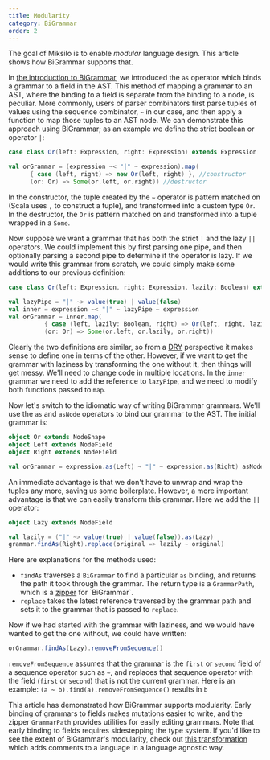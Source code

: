```yaml
---
title: Modularity
category: BiGrammar
order: 2
---
```

The goal of Miksilo is to enable _modular_ language design. This article shows how BiGrammar supports that.

In [the introduction to BiGrammar](http://keyboarddrummer.github.io/Miksilo/grammar/introduction/), we introduced the `as` operator which binds a grammar to a field in the AST. This method of mapping a grammar to an AST, where the binding to a field is separate from the binding to a node, is peculiar. More commonly, users of parser combinators first parse tuples of values using the sequence combinator, `~` in our case, and then apply a function to map those tuples to an AST node. We can demonstrate this approach using BiGrammar; as an example we define the strict boolean or operator `|`:

```scala
case class Or(left: Expression, right: Expression) extends Expression

val orGrammar = (expression ~< "|" ~ expression).map(
      { case (left, right) => new Or(left, right) }, //constructor
      (or: Or) => Some(or.left, or.right)) //destructor
```

In the constructor, the tuple created by the `~` operator is pattern matched on (Scala uses `,` to construct a tuple), and transformed into a custom type `Or`. In the destructor, the `Or` is pattern matched on and transformed into a tuple wrapped in a `Some`.

Now suppose we want a grammar that has both the strict `|` and the lazy `||` operators. We could implement this by first parsing one pipe, and then optionally parsing a second pipe to determine if the operator is lazy. If we would write this grammar from scratch, we could simply make some additions to our previous definition:

```scala
case class Or(left: Expression, right: Expression, lazily: Boolean) extends Expression

val lazyPipe = "|" ~> value(true) | value(false)
val inner = expression ~< "|" ~ lazyPipe ~ expression
val orGrammar = inner.map(
          { case (left, lazily: Boolean, right) => Or(left, right, lazily) },
          (or: Or) => Some(or.left, or.lazily, or.right))
```

Clearly the two definitions are similar, so from a [DRY](https://en.wikipedia.org/wiki/Don%27t_repeat_yourself) perspective it makes sense to define one in terms of the other. However, if we want to get the grammar with laziness by transforming the one without it, then things will get messy. We'll need to change code in multiple locations. In the `inner` grammar we need to add the reference to `lazyPipe`, and we need to modify both functions passed to `map`.

Now let's switch to the idiomatic way of writing BiGrammar grammars. We'll use the `as` and `asNode` operators to bind our grammar to the AST. The initial grammar is:

```scala
object Or extends NodeShape
object Left extends NodeField
object Right extends NodeField

val orGrammar = expression.as(Left) ~ "|" ~ expression.as(Right) asNode Or
```

An immediate advantage is that we don't have to unwrap and wrap the tuples any more, saving us some boilerplate. However, a more important advantage is that we can easily transform this grammar. Here we add the `||` operator:

```scala
object Lazy extends NodeField

val lazily = ("|" ~> value(true) | value(false)).as(Lazy)
grammar.findAs(Right).replace(original => lazily ~ original)
```

Here are explanations for the methods used:

- `findAs` traverses a `BiGrammar` to find a particular `as` binding, and returns the path it took through the grammar. The return type is a `GrammarPath`, which is a [zipper](https://en.wikipedia.org/wiki/Zipper_(data_structure)) for `BiGrammar`.
- `replace` takes the latest reference traversed by the grammar path and sets it to the grammar that is passed to `replace`.

Now if we had started with the grammar with laziness, and we would have wanted to get the one without, we could have written:

```scala
orGrammar.findAs(Lazy).removeFromSequence()
```

`removeFromSequence` assumes that the grammar is the `first` or `second` field of a sequence operator such as `~`, and replaces that sequence operator with the field (`first` or `second`) that is not the current grammar. Here is an example: `(a ~ b).find(a).removeFromSequence()` results in `b`

This article has demonstrated how BiGrammar supports modularity. Early binding of grammars to fields makes mutations easier to write, and the zipper `GrammarPath` provides utilities for easily editing grammars. Note that early binding to fields requires sidestepping the type system. If you'd like to see the extent of BiGrammar's modularity, check out [this transformation](http://keyboarddrummer.github.io/Miksilo/grammar/trivia/) which adds comments to a language in a language agnostic way.


